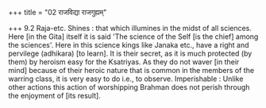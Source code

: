 +++
title = "02 राजविद्या राजगुह्यम्"

+++
9.2 Raja-etc. Shines : that which illumines in the midst of all
sciences. Here \[in the Gita\] itself it is said 'The science of the
Self \[is the chief\] among the sciences'. Here in this science kings
like Janaka etc., have a right and pervilege (adhikara) \[to learn\]. It
is their secret, as it is much protected (by them) by heroism easy for
the Ksatriyas. As they do not waver \[in their mind\] because of their
heroic nature that is common in the members of the warring class, it is
very easy to do i.e., to observe. Imperishable : Unlike other actions
this action of worshipping Brahman does not perish through the enjoyment
of \[its result\].
